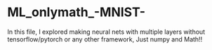 # ML_onlymath_-MNIST-
In this file, I explored making neural nets with multiple layers without tensorflow/pytorch or any other framework, Just numpy and Math!!
